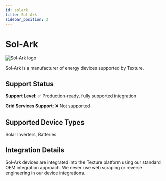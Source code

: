 ```yaml
---
id: solark
title: Sol-Ark
sidebar_position: 3
---
```


# Sol-Ark

<div style={{ textAlign: 'center', margin: '20px 0' }}>
  <img 
    src="https://device.cms.texture.energy/logo/%20Sol-Ark%20Vector%20Icon.svg" 
    alt="Sol-Ark logo" 
    style={{ maxWidth: '200px', maxHeight: '150px' }}
  />
</div>

Sol-Ark is a manufacturer of energy devices supported by Texture.



## Support Status

**Support Level**: ✅ Production-ready, fully supported integration

**Grid Services Support**: ❌ Not supported

## Supported Device Types

Solar Inverters, Batteries

## Integration Details

Sol-Ark devices are integrated into the Texture platform using our standard OEM integration approach. We never use web scraping or reverse engineering in our device integrations.

